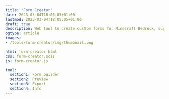 ```yaml
---
title: "Form Creator"
date: 2023-03-04T18:05:05+01:00
lastmod: 2023-03-04T18:05:05+01:00
draft: true
description: Web tool to create custom forms for Minecraft Bedrock, supports Scripting API, LiteLoaderBDS and BDSX!
ogtype: article
images:
- /tools/form-creator/img/thumbnail.png

html: form-creator.html
css: form-creator.scss
js: form-creator.js

tool:
  section1: Form builder
  section2: Preview
  section3: Export
  section4: Info
---
```


